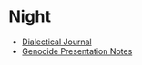 # Night

- [Dialectical Journal](dialectical-journal.pdf)
- [Genocide Presentation Notes](genocide-presentation-notes.pdf)